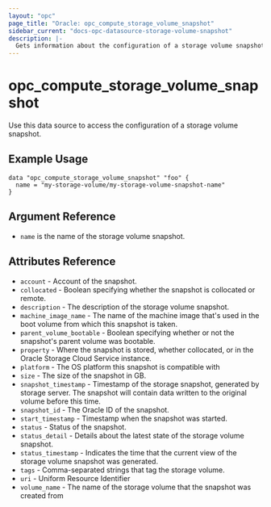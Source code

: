```yaml
---
layout: "opc"
page_title: "Oracle: opc_compute_storage_volume_snapshot"
sidebar_current: "docs-opc-datasource-storage-volume-snapshot"
description: |-
  Gets information about the configuration of a storage volume snapshot
---
```


# opc\_compute\_storage\_volume\_snapshot

Use this data source to access the configuration of a storage volume snapshot.

## Example Usage

```hcl
data "opc_compute_storage_volume_snapshot" "foo" {
  name = "my-storage-volume/my-storage-volume-snapshot-name"
}
```

## Argument Reference
* `name` is the name of the storage volume snapshot.

## Attributes Reference

* `account` - Account of the snapshot.
* `collocated` - Boolean specifying whether the snapshot is collocated or remote.
* `description` - The description of the storage volume snapshot.
* `machine_image_name` - The name of the machine image that's used in the boot volume from which this snapshot is taken.
* `parent_volume_bootable` - Boolean specifying whether or not the snapshot's parent volume was bootable.
* `property` - Where the snapshot is stored, whether collocated, or in the Oracle Storage Cloud Service instance.
* `platform` - The OS platform this snapshot is compatible with
* `size` - The size of the snapshot in GB.
* `snapshot_timestamp` - Timestamp of the storage snapshot, generated by storage server. The snapshot will contain data written to the original volume before this time.
* `snapshot_id` - The Oracle ID of the snapshot.
* `start_timestamp` - Timestamp when the snapshot was started.
* `status` - Status of the snapshot.
* `status_detail` - Details about the latest state of the storage volume snapshot.
* `status_timestamp` - Indicates the time that the current view of the storage volume snapshot was generated.
* `tags` - Comma-separated strings that tag the storage volume.
* `uri` - Uniform Resource Identifier
* `volume_name` - The name of the storage volume that the snapshot was created from
